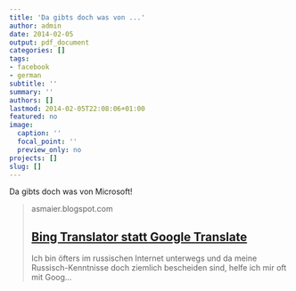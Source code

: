 ```yaml
---
title: 'Da gibts doch was von ...'
author: admin
date: 2014-02-05
output: pdf_document
categories: []
tags:
- facebook
- german
subtitle: ''
summary: ''
authors: []
lastmod: 2014-02-05T22:08:06+01:00
featured: no
image:
  caption: ''
  focal_point: ''
  preview_only: no
projects: []
slug: []
---
```

Da gibts doch was von Microsoft!
> asmaier.blogspot.com
> ## [Bing Translator statt Google Translate](http://asmaier.blogspot.de/2014/02/bing-translator-statt-google-translate.html)
>
>  Ich bin öfters im russischen Internet unterwegs und da meine Russisch-Kenntnisse doch ziemlich bescheiden sind, helfe ich mir oft mit Goog...

